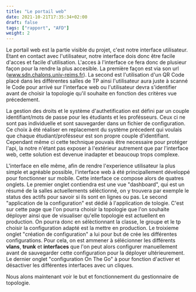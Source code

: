 ```yaml
---
title: "Le portail web"
date: 2021-10-21T17:35:34+02:00
draft: false
tags: ["rapport", "AFD"]
weight: 2
---
```


Le portail web est la partie visible du projet, c'est notre interface utilisateur.
Etant en contact avec l'utilisateur, notre interface dois donc être facile d'acces et facile d'utilisation.
L'acces à l'interface ce fera donc de plusieur façon pour la rendre la plus accesible. La première façon est via son url (www.sdn.chalons.univ-reims.fr). La second est l'utilisation d'un QR Code placé dans les différentes salles de TP ainsi l'utilisateur aura juste à scanné le Code pour arrivé sur l'interface web ou l'utilisateur devra s'identifier avant de choisir la topologie qu'il souhaite en fonction des critères vue précedement.

La gestion des droits et le système d'authetification est défini par un couple identifiant/mots de passe pour les étudiants et les profésseurs. Ceux ci ne sont pas individuelle et sont sauvegarder dans un fichier de configuration. Ce choix à été réaliser en replacement du système précedent qui voulais que chaque étudiant/profésseur est son propre couple d'identifiant. Cependant même ci cette technique pouvais être necessaire pour protéger l'api, la notre n'étant pas exposer à l'extérieur autrement que par l'interface web, cette solution est devenue inadapter et beaucoup trops complexe.

L'interface en elle même, afin de rendre l'experience utilisateur la plus simple et agréable possible, l'interface web à été principallement développé pour fonctionner sur mobile. Cette interface ce compose alors de quatres onglets.
Le premier onglet contiendra est une vue "dashboard", qui est un résumé de la salles actuellements séléctionné, on y trouvera par exemple le status des actifs pour savoir si ils sont en lignes ou pas.
Le second "application de la configuration" est dédié à l'application de tologie. C'est sur cette page que l'on pourra choisir la topologie que l'on souhaite déployer ainsi que de visualiser qu'elle topologie est actuellent en production. On pourra donc en sélèctionnant la classe, le groupe et le tp choisir la configuration adapté est la mettre en production.
Le troixieme onglet "création de configuration" a lui pour but de crée les différentes configurations. Pour cela, on est ammener à sélécionner les différents **vlans**, **trunk** et **interfaces** que l'on peut alors configurer manuellement avant de sauvegarder cette configuration pour la déployer ultérieurement.
Le dernier onglet "configuration On The Go" à pour fonction d'activer et désactiver les différentes interfaces avec un cliques.

Nous alons maintenant voir le but et fonctionnement du gestionnaire de topologie.
